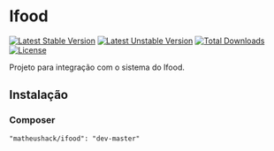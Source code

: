 # Ifood
[![Latest Stable Version](https://poser.pugx.org/matheushack/ifood/v/stable)](https://packagist.org/packages/matheushack/ifood)
[![Latest Unstable Version](https://poser.pugx.org/matheushack/ifood/v/unstable)](https://packagist.org/packages/matheushack/ifood)
[![Total Downloads](https://poser.pugx.org/matheushack/ifood/downloads)](https://packagist.org/packages/matheushack/ifood)
[![License](https://poser.pugx.org/matheushack/ifood/license)](https://packagist.org/packages/matheushack/ifood)
 
Projeto para integração com o sistema do Ifood.

## Instalação
### Composer
```
"matheushack/ifood": "dev-master"
```